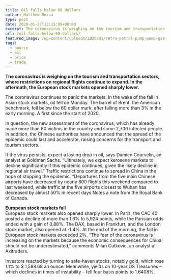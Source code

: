 ```yaml
---
title: Oil falls below 60 dollars
author: Matthew Rozsa
type: post
date: 2020-01-27T12:15:09+00:00
excerpt: The coronavirus is weighing on the tourism and transportation sectors, where restrictions on regional flights continue to expand. In the aftermath, the European stock markets opened sharply lower.
url: /oil-falls-below-60-dollars/
featured_image: /wp-content/uploads/2020/01/retro-petrol-pump-pump-gas-gasoline-oil.jpg
tags:
  - bource
  - oil
  - price
  - trade
---
```


**The coronavirus is weighing on the tourism and transportation sectors, where restrictions on regional flights continue to expand. In the aftermath, the European stock markets opened sharply lower.**

The coronavirus continues to panic the markets. In the wake of the fall in Asian stock markets, oil fell on Monday. The barrel of Brent, the American benchmark, fell below the 60 dollar mark, after falling more than 3% in the early morning. A first since the start of 2020.

In question, the new assessment of the coronavirus, which has already made more than 80 victims in the country and some 2,700 infected people. In addition, the Chinese authorities have announced that the spread of the epidemic could last and accelerate, raising concerns for the transport and tourism sectors.

If the virus persists, expect a lasting drop in oil, says Damien Courvelin, an analyst at Goldman Sachs. &#8220;Ultimately, we expect kerosene markets to decline significantly if this epidemic continues, given the likely decline in regional air travel.&#8221; Traffic restrictions continue to spread in China in the hope of stopping the epidemic. &#8220;Departures from the five main Chinese airports have decreased by nearly 800 flights this weekend compared to last weekend, while traffic at the five airports closest to Wuhan has decreased by almost 50% in recent days Notes a note from the Royal Bank of Canada.

**European stock markets fall**  
European stock markets also opened sharply lower. In Paris, the CAC 40 posted a decline of more than 1.6% to 5,924 points, while the Parisian odds ended with a gain of 0.88%. The DAX, based in Frankfurt, and the London stock market, also opened at -1.4%. At the end of the morning, the fall in European stock markets exceeded 2%. &#8220;The fear of the coronavirus is increasing on the markets because the economic consequences for China should not be underestimated,&#8221; comments Milan Cutkovic, an analyst at Axitraders.

Investors reacted by turning to safe-haven stocks, notably gold, which rose 1.1% to \$ 1,588.68 an ounce. Meanwhile, yields on 10-year US Treasuries &#8211; which declines in times of instability &#8211; fell four basis points to 1.6408%.

